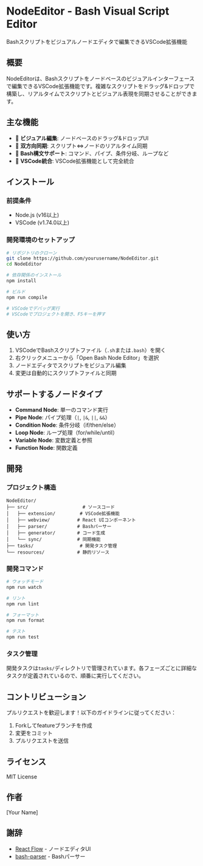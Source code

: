 # NodeEditor - Bash Visual Script Editor

Bashスクリプトをビジュアルノードエディタで編集できるVSCode拡張機能

## 概要

NodeEditorは、Bashスクリプトをノードベースのビジュアルインターフェースで編集できるVSCode拡張機能です。複雑なスクリプトをドラッグ&ドロップで構築し、リアルタイムでスクリプトとビジュアル表現を同期させることができます。

## 主な機能

- 🎨 **ビジュアル編集**: ノードベースのドラッグ&ドロップUI
- 🔄 **双方向同期**: スクリプト⇔ノードのリアルタイム同期
- 📝 **Bash構文サポート**: コマンド、パイプ、条件分岐、ループなど
- 🔧 **VSCode統合**: VSCode拡張機能として完全統合

## インストール

### 前提条件

- Node.js (v16以上)
- VSCode (v1.74.0以上)

### 開発環境のセットアップ

```bash
# リポジトリのクローン
git clone https://github.com/yourusername/NodeEditor.git
cd NodeEditor

# 依存関係のインストール
npm install

# ビルド
npm run compile

# VSCodeでデバッグ実行
# VSCodeでプロジェクトを開き、F5キーを押す
```

## 使い方

1. VSCodeでBashスクリプトファイル（`.sh`または`.bash`）を開く
2. 右クリックメニューから「Open Bash Node Editor」を選択
3. ノードエディタでスクリプトをビジュアル編集
4. 変更は自動的にスクリプトファイルと同期

## サポートするノードタイプ

- **Command Node**: 単一のコマンド実行
- **Pipe Node**: パイプ処理（`|`, `|&`, `||`, `&&`）
- **Condition Node**: 条件分岐（if/then/else）
- **Loop Node**: ループ処理（for/while/until）
- **Variable Node**: 変数定義と参照
- **Function Node**: 関数定義

## 開発

### プロジェクト構造

```
NodeEditor/
├── src/                    # ソースコード
│   ├── extension/         # VSCode拡張機能
│   ├── webview/          # React UIコンポーネント
│   ├── parser/           # Bashパーサー
│   ├── generator/        # コード生成
│   └── sync/             # 同期機能
├── tasks/                 # 開発タスク管理
└── resources/            # 静的リソース
```

### 開発コマンド

```bash
# ウォッチモード
npm run watch

# リント
npm run lint

# フォーマット
npm run format

# テスト
npm run test
```

### タスク管理

開発タスクは`tasks/`ディレクトリで管理されています。各フェーズごとに詳細なタスクが定義されているので、順番に実行してください。

## コントリビューション

プルリクエストを歓迎します！以下のガイドラインに従ってください：

1. Forkしてfeatureブランチを作成
2. 変更をコミット
3. プルリクエストを送信

## ライセンス

MIT License

## 作者

[Your Name]

## 謝辞

- [React Flow](https://reactflow.dev/) - ノードエディタUI
- [bash-parser](https://www.npmjs.com/package/bash-parser) - Bashパーサー